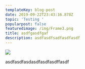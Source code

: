 ```yaml
---
templateKey: blog-post
date: 2019-09-22T23:43:16.878Z
topic: 'Testing '
popularpost: false
featuredimage: /img/Frame3.png
title: asdfgasdfgaf
description: asdfasdfsadfasdfasdf
---
```

![](/img/Frame5.png)

asdfasdfasdasdfasdfasdffasdf
